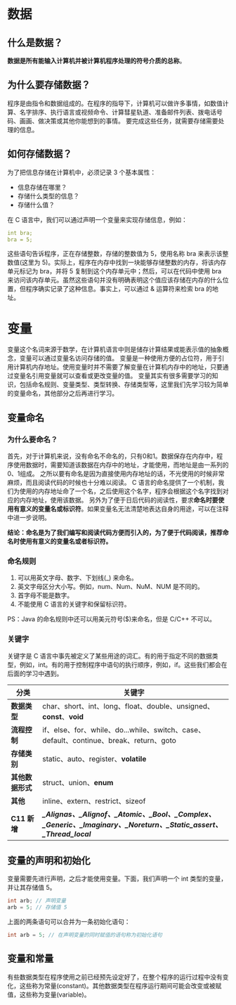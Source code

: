# 数据
## 什么是数据？
**数据是所有能输入计算机并被计算机程序处理的符号介质的总称**。
## 为什么要存储数据？
程序是由指令和数据组成的。在程序的指导下，计算机可以做许多事情，如数值计算、名字排序、执行语言或视频命令、计算彗星轨道、准备邮件列表、拨电话号码、画画、做决策或其他你能想到的事情。
要完成这些任务，就需要存储需要处理的信息。
## 如何存储数据？
为了把信息存储在计算机中，必须记录 3 个基本属性：

   - 信息存储在哪里？
   - 存储什么类型的信息？
   - 存储什么值？

在 C 语言中，我们可以通过声明一个变量来实现存储信息，例如：
```yaml
int bra;
bra = 5;
```
这些语句告诉程序，正在存储整数，存储的整数值为 5，使用名称 bra 来表示该整数值(这里为 5)。实际上，程序在内存中找到一块能够存储整数的内存，将该内存单元标记为 bra，并将 5 复制到这个内存单元中；然后，可以在代码中使用 bra 来访问该内存单元。虽然这些语句并没有明确表明这个值应该存储在内存的什么位置，但程序确实记录了这种信息。事实上，可以通过 & 运算符来检索 bra 的地址。
# 变量
变量这个名词来源于数学，在计算机语言中则是储存计算结果或能表示值的抽象概念，变量可以通过变量名访问存储的值。
变量是一种使用方便的占位符，用于引用计算机内存地址。使用变量时并不需要了解变量在计算机内存中的地址，只要通过变量名引用变量就可以查看或更改变量的值。
变量其实有很多需要学习的知识，包括命名规则、变量类型、类型转换、存储类型等，这里我们先学习较为简单的变量命名，其他部分之后再进行学习。
## 变量命名
### 为什么要命名？
首先，对于计算机来说，没有命名不命名的，只有0和1。数据保存在内存中，程序使用数据时，需要知道该数据在内存中的地址，才能使用，而地址是由一系列的0、1组成。
之所以要有命名是因为直接使用内存地址的话，不光使用的时候非常麻烦，而且阅读代码的时候也十分难以阅读。
C 语言的命名提供了一个机制，我们为使用的内存地址命了一个名，之后使用这个名字，程序会根据这个名字找到对应的内存地址，使用该数据。
另外为了便于日后代码的阅读性，要求**命名时要使用有意义的变量名或标识符**。如果变量名无法清楚地表达自身的用途，可以在注释中进一步说明。
​

**结论：命名是为了我们编写和阅读代码方便而引入的，为了便于代码阅读，推荐命名时使用有意义的变量名或者标识符。**
### 命名规则

1. 可以用英文字母、数字、下划线(_) 来命名。
1. 英文字母区分大小写。例如，num、Num、NuM、NUM 是不同的。
1. 首字母不能是数字。
1. 不能使用 C 语言的关键字和保留标识符。

PS：Java 的命名规则中还可以用美元符号($)来命名，但是 C/C++ 不可以。
### 关键字
关键字是 C 语言中事先被定义了某些用途的词汇。有的用于指定不同的数据类型，例如，int。有的用于控制程序中语句的执行顺序，例如，if。这些我们都会在后面的学习中遇到。
​


| **分类** | **关键字** |
| --- | --- |
| **数据类型** | char、short、int、long、float、double、unsigned、**const**、**void** |
| **流程控制** | if、else、for、while、do...while、switch、case、default、continue、break、return、goto |
| **存储类别** | static、auto、register、**volatile** |
| **其他数据形式** | struct、union、**enum** |
| **其他** | inline、extern、restrict、sizeof |
| **C11 新增** | _**_Alignas、_Alignof、_Atomic、_Bool、_Complex、_Generic、_Imaginary、_Noreturn、_Static_assert、_Thread_local**_ |



## 变量的声明和初始化 

变量需要先进行声明，之后才能使用变量。下面，我们声明一个 int 类型的变量，并让其存储值 5。

```c
int arb; // 声明变量
arb = 5; // 存储值 5
```

上面的两条语句可以合并为一条初始化语句：

```c
int arb = 5; // 在声明变量的同时赋值的语句称为初始化语句
```

## 变量和常量

有些数据类型在程序使用之前已经预先设定好了，在整个程序的运行过程中没有变化，这些称为常量(constant)。其他数据类型在程序运行期间可能会改变或被赋值，这些称为变量(variable)。

